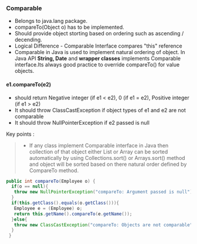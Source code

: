 ### Comparable 

- Belongs to java.lang package.
- compareTo(Object o) has to be implemented.
- Should provide object storting based on ordering such as ascending / decending. 
- Logical Difference - Comparable Interface compares "this" reference 
- Comparable in Java is used to implement natural ordering of object. In Java API **String, Date** and **wrapper classes** implements Comparable interface.Its always good practice to override compareTo() for value objects.

####  e1.compareTo(e2)

- should return Negative integer (if e1 < e2), 0 (if e1 = e2), Positive integer (if e1 > e2)
- It should throw ClassCastException if object types of e1 and e2 are not comparable
- It should throw NullPointerException if e2 passed is null

Key points :

>-  If any class implement Comparable interface in Java then collection of that object either List or Array can be sorted automatically by using  Collections.sort() or Arrays.sort() method and object will be sorted based on there natural order defined by CompareTo method.


```java
public int compareTo(Employee o) {
  if(o == null){
   throw new NullPointerException("compareTo: Argument passed is null");
  }
  if(this.getClass().equals(o.getClass())){
   Employee e = (Employee) o;
   return this.getName().compareTo(e.getName());
  }else{
   throw new ClassCastException("compareTo: Objects are not comparable");
  }
 }
```
